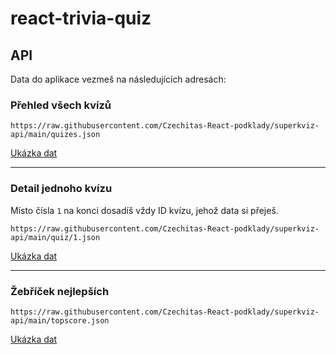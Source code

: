 # react-trivia-quiz

## API

Data do aplikace vezmeš na následujících adresách:

### Přehled všech kvízů

```
https://raw.githubusercontent.com/Czechitas-React-podklady/superkviz-api/main/quizes.json
```

[Ukázka dat](https://github.com/Czechitas-React-podklady/superkviz-api/blob/main/quizes.json)

---

### Detail jednoho kvízu

Místo čísla `1` na konci dosadíš vždy ID kvízu, jehož data si přeješ.

```
https://raw.githubusercontent.com/Czechitas-React-podklady/superkviz-api/main/quiz/1.json
```

[Ukázka dat](https://github.com/Czechitas-React-podklady/superkviz-api/blob/main/quiz/1.json)

---

### Žebříček nejlepších

```
https://raw.githubusercontent.com/Czechitas-React-podklady/superkviz-api/main/topscore.json
```

[Ukázka dat](https://github.com/Czechitas-React-podklady/superkviz-api/blob/main/topscore.json)
